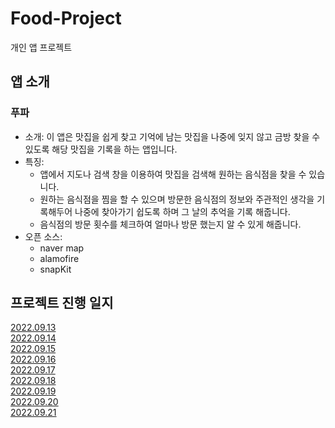 # Food-Project
개인 앱 프로젝트

## 앱 소개
### 푸파

* 소개: 이 앱은 맛집을 쉽게 찾고 기억에 남는 맛집을 나중에 잊지 않고 금방 찾을 수 있도록 해당 맛집을 기록을 하는 앱입니다.<br/>
* 특징:<br/>
  * 앱에서 지도나 검색 창을 이용하여 맛집을 검색해 원하는 음식점을 찾을 수 있습니다. 
  * 원하는 음식점을 찜을 할 수 있으며 방문한 음식점의 정보와 주관적인 생각을 기록해두어 나중에 찾아가기 쉽도록 하며 그 날의 추억을 기록 해줍니다.
  * 음식점의 방문 횟수를 체크하여 얼마나 방문 했는지 알 수 있게 해줍니다. 
* 오픈 소스: <br/>
  * naver map
  * alamofire
  * snapKit



## 프로젝트 진행 일지
[2022.09.13](https://www.notion.so/2022-09-13-1156c087f9554991a51663063ce7d2f9)
<br/>
[2022.09.14](https://www.notion.so/2022-09-14-3a283c81682049ea811d0aa474ab495e)
<br/>
[2022.09.15](https://www.notion.so/2022-09-15-0ae2a67b20d84bd8b6fccde118859b06)
<br/>
[2022.09.16](https://www.notion.so/2022-09-16-8a9562250bb04f6a8adde191ded2f5a4)
<br/>
[2022.09.17](https://www.notion.so/2022-09-17-b1a1bce81b954ef3ad025e96f4622b9a)
<br/>
[2022.09.18](https://www.notion.so/2022-09-18-91b4b53796cf4065a9485e6d85862960)
<br/>
[2022.09.19](https://www.notion.so/2022-09-19-4b65f5381bd742efb40b56bf6eff0b56)
<br/>
[2022.09.20](https://www.notion.so/2022-09-20-a414cc62eff24fff810ad5efb881fbcc)
<br/>
[2022.09.21](https://www.notion.so/2022-09-21-bf70b17d3b0a4187802836502be64eed)
